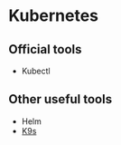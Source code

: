 # Kubernetes

## Official tools

* Kubectl

## Other useful tools

* Helm
* [K9s](https://k9scli.io/)




